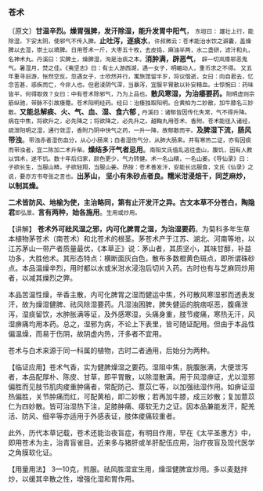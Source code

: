 ### 苍术

〔原文〕**甘温辛烈。燥胃强脾，发汗除湿，能升发胃中阳气**， <small>东垣曰： 雄壮上行，能除湿，下安太阴，使邪气不传入脾。</small>**止吐泻，逐痰水**，<small>许叔微云：苍术能治水饮之澼囊，盖燥脾以去湿，崇土以填脾。日用苍术一斤，大枣五十枚，去皮捣，麻油半两，水二盏研，滤汁和丸，名神术丸。丹溪曰：实脾土，燥脾湿，洵是治痰之本。</small>**消肿满，辟恶气**， <small>辟一切岚瘴邪恶鬼气。暑湿月，焚之佳。《夷坚志》曰：有士人游西湖，遇一女子，明睸动人，重币求之不得。 又五年重寻旧游，怅然空反。忽遇女子，士欣然并行，寓旅馆留半岁，将议偕逝，女曰：向自君去，忆念苦甚，惑疾而亡，今非人也。但君浸阴气深，当暴泻，宜服平胃散以补安精血。士惊惋曰：药味皆平，何得取效？女曰：中有苍术除邪气，乃为上品也。</small>**散风寒湿，为治痿要药。**<small>阳明虚则宗筋纵驰，带脉不引故痿蹷。苍术阳明经药。经曰：治痿独取阳明。合黄柏为二妙散，加牛膝名三妙散。</small>**又能总解痰、火、气、血、湿、食六郁 ,** <small>丹溪曰：诸郁皆因传化失常，气不得升降。病在中焦，将欲升之，必先降之；将欲降之，必先升之。越鞠丸用苍术、香附。苍术能径入诸经，疏泄阳明之湿，通行敛涩，香附乃阴中快气之药，一升一降，故郁散而平。</small>**及脾湿下流，肠风带浊**。<small>带浊赤者湿伤血分，从心小肠来；白者湿伤气分，从肺大肠来。并有寒热二证，亦有因痰而带浊者，宜二陈加二术升柴。</small>**燥结多汗气者忌用**。<small>南阳文氏值乱逃往壶山，腹饥，因有人教以饵术，遂不饥。数十年后归家，颜色更少，气力转健。术一名山精，一名山姜。《导仙录》曰：子欲长生，当服山精，子欲轻翔，当服山姜。昂按：苍术善发汗，安能长远服食，文氏《仙录》之说，要亦方书夸张之言也。</small>**出茅山， 坚小有朱砂点者良。糯米泔浸焙干，同芝麻炒，以制其燥。**

**二术皆防风、地榆为使，主治略同，第有止汗发汗之异。古文本草不分苍白，陶隐君**<small>即弘景。</small>**言有两种，始各施用**。<small>生用或炒用。</small>

【讲解】 **苍术外可祛风湿之邪，内可化脾胃之湿，为治湿要药**。为菊科多年生草本植物茅苍术（南苍术）和北苍术的根茎。茅苍术产于江苏、湖北、河南等地，以江苏茅山一带产者质量最优，《本草正》说：茅山者，其质坚小，其味甘醇，补益功多，大胜他术。其形态特点：横断面灰白色，散布多数橙黄色斑点，即所谓硃砂点。本品温燥辛烈，用时都以水或米泔水浸泡后切片入药。古时也有与芝麻同炒用者，以减其燥烈之弊。

本品苦温性燥，辛香主散，内可化脾胃之湿而健运中焦，外可散风寒湿邪而透表发汗，故为燥湿健脾、祛风除湿要药。凡湿浊困脾，脾失健运的脘痞呕恶，腹痛泄泻，湿痰留饮，水肿胀满等证，及外感寒湿，头痛身重，肢节痠痛，寒热无汗，风湿痹痛均用本药。总之，湿邪为病，不论上下表里，皆可随证配用。但由于本品性偏温燥，而易于伤阴，故阴虚内热，汗多者不宜用。

苍术与白术来源于同一科属的植物，古时二者通用，后始分为两种。

【临证应用】苍术气香，实为健脾燥湿之要药。湿阻中焦，脘腹胀满，大便泄泻者，本品配厚朴、陈皮、甘草，即平胃散，以除湿散满。用于风湿痹证，尤以湿邪偏胜而见肢节肌肉痠重肿痛者，常配防己、薏苡仁等，以加强祛湿作用。如痹证湿热偏胜，关节肿痛而红，可配黄柏，即二妙散；若再加牛膝，成三妙散；复加薏苡仁为四妙散。皆可治湿热下注，足膝肿痛、痿软无力之证。因本品兼能发汗，配羌活、防风、细辛等亦适用于外感表证，肢体痠痛较重者。

此外，历代本草记载，苍术还能治夜盲症，有明目作用，早在《太平圣惠方》中，即用苍术为主，治青盲雀目。近来多与猪肝或羊肝配伍应用，治疗夜盲及现代医学之角膜软化证。

【用量用法】 3—10克，煎服。祛风胜湿宜生用，燥湿健脾宜炒用。多以麦麸拌炒，以缓其辛散之性，增强化湿和胃作用。
